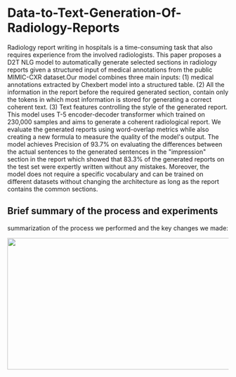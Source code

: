 # Data-to-Text-Generation-Of-Radiology-Reports
Radiology report writing in hospitals is a time-consuming task that also requires experience from the involved radiologists. This paper proposes a D2T NLG model to automatically generate selected sections in radiology reports given a structured input of medical annotations from the public MIMIC-CXR dataset.Our model combines three main inputs: (1) medical annotations extracted by Chexbert model into a structured table. (2) All the information in the report before the required generated section, contain only the tokens in which most information is stored for generating a correct coherent text. (3) Text features controlling the style of the generated report. This model uses T-5 encoder-decoder transformer which trained on 230,000 samples and aims to generate a coherent radiological report. We evaluate the generated reports using word-overlap metrics while also creating a new formula to measure the quality of the model's output. The model achieves Precision of 93.7\% on evaluating the differences between the actual sentences to the generated sentences in the "impression" section in the report which showed that 83.3\% of the generated reports on the test set were expertly written without any mistakes. Moreover, the model does not require a specific vocabulary and can be trained on different datasets without changing the architecture as long as the report contains the common sections.

## Brief summary of the process and experiments

summarization of the process we performed and the key changes we made:

<img src="report flow.png" width="700" height="300">
